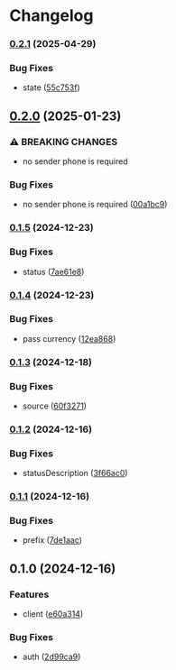 # Changelog

### [0.2.1](https://www.github.com/brokeyourbike/pixpayment-api-client-php/compare/v0.2.0...v0.2.1) (2025-04-29)


### Bug Fixes

* state ([55c753f](https://www.github.com/brokeyourbike/pixpayment-api-client-php/commit/55c753f5a7166bf469d8e416d33559fd341c0ca6))

## [0.2.0](https://www.github.com/brokeyourbike/pixpayment-api-client-php/compare/v0.1.5...v0.2.0) (2025-01-23)


### ⚠ BREAKING CHANGES

* no sender phone is required

### Bug Fixes

* no sender phone is required ([00a1bc9](https://www.github.com/brokeyourbike/pixpayment-api-client-php/commit/00a1bc9571eeb3b0952bd2bbc836e92aaba1d3ce))

### [0.1.5](https://www.github.com/brokeyourbike/pixpayment-api-client-php/compare/v0.1.4...v0.1.5) (2024-12-23)


### Bug Fixes

* status ([7ae61e8](https://www.github.com/brokeyourbike/pixpayment-api-client-php/commit/7ae61e8660177d2c64529aed7eba8a15d93d6158))

### [0.1.4](https://www.github.com/brokeyourbike/pixpayment-api-client-php/compare/v0.1.3...v0.1.4) (2024-12-23)


### Bug Fixes

* pass currency ([12ea868](https://www.github.com/brokeyourbike/pixpayment-api-client-php/commit/12ea868007be27701fb5d2a008faa5a126649ac6))

### [0.1.3](https://www.github.com/brokeyourbike/pixpayment-api-client-php/compare/v0.1.2...v0.1.3) (2024-12-18)


### Bug Fixes

* source ([60f3271](https://www.github.com/brokeyourbike/pixpayment-api-client-php/commit/60f3271d080c1f2f7b32b76868f9de2d25ea43d1))

### [0.1.2](https://www.github.com/brokeyourbike/pixpayment-api-client-php/compare/v0.1.1...v0.1.2) (2024-12-16)


### Bug Fixes

* statusDescription ([3f66ac0](https://www.github.com/brokeyourbike/pixpayment-api-client-php/commit/3f66ac050cafe75b7e65add7ebc8de2386caef13))

### [0.1.1](https://www.github.com/brokeyourbike/pixpayment-api-client-php/compare/v0.1.0...v0.1.1) (2024-12-16)


### Bug Fixes

* prefix ([7de1aac](https://www.github.com/brokeyourbike/pixpayment-api-client-php/commit/7de1aacef41c120022b45a619d476745b616b5b1))

## 0.1.0 (2024-12-16)


### Features

* client ([e60a314](https://www.github.com/brokeyourbike/pixpayment-api-client-php/commit/e60a314ad85a450a56679b320ae2f578922970b9))


### Bug Fixes

* auth ([2d99ca9](https://www.github.com/brokeyourbike/pixpayment-api-client-php/commit/2d99ca9b0573590f41f8d5bd1488a9adc722ee3e))
